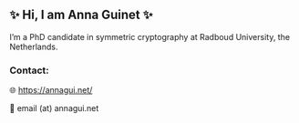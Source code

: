 ## ✨ Hi, I am Anna Guinet ✨

I’m a PhD candidate in symmetric cryptography at Radboud University, the Netherlands.

### Contact:

🌐 https://annagui.net/

📧 email (at) annagui.net
